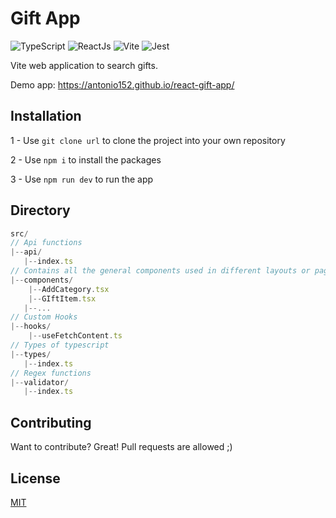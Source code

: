 # Gift App
<div>
  <img alt="TypeScript" src="https://img.shields.io/badge/-TypeScript-007ACC?style=for-the-badge&logo=typescript&logoColor=white" />
  <img alt="ReactJs" src="https://img.shields.io/badge/ReactJs-45b8d8?style=for-the-badge&logo=react&logoColor=white" />
  <img alt="Vite" src="https://img.shields.io/badge/Vite-43853d?style=for-the-badge&logo=Vite&logoColor=white" />
  <img alt="Jest" src="https://img.shields.io/badge/-Jest-15c213?style=for-the-badge&logo=jest&logoColor=white" />
</div>
  
Vite web application to search gifts.

Demo app: https://antonio152.github.io/react-gift-app/

## Installation

1 - Use ```git clone url``` to clone the project into your own repository

2 - Use ```npm i``` to install the packages

3 - Use ```npm run dev``` to run the app

## Directory

```js
src/
// Api functions
|--api/
   |--index.ts
// Contains all the general components used in different layouts or pages
|--components/
    |--AddCategory.tsx
    |--GIftItem.tsx
   |--...
// Custom Hooks
|--hooks/
    |--useFetchContent.ts
// Types of typescript
|--types/
   |--index.ts
// Regex functions
|--validator/
   |--index.ts
```


## Contributing
Want to contribute? Great!
Pull requests are allowed ;)

## License
[MIT](https://choosealicense.com/licenses/mit/)